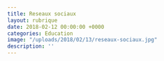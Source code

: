 ```yaml
---
title: Reseaux sociaux
layout: rubrique
date: 2018-02-12 00:00:00 +0000
categories: Education
image: "/uploads/2018/02/13/reseaux-sociaux.jpg"
description: ''
---
```

